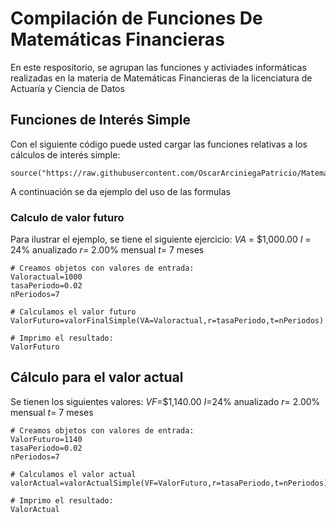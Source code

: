 # Compilación de Funciones De Matemáticas Financieras
En este respositorio, se agrupan las funciones y activiades informáticas realizadas en la materia de Matemáticas Financieras de la licenciatura de Actuaría y Ciencia de Datos

## Funciones de Interés Simple
Con el siguiente código puede usted cargar las funciones relativas a los cálculos de interés simple:

```{r}
source("https://raw.githubusercontent.com/OscarArciniegaPatricio/MatematicasFinancieras/refs/heads/main/FormualasInteresSimple.R")
```

A continuación se da ejemplo del uso de las formulas
### Calculo de valor futuro
Para ilustrar el ejemplo, se tiene el siguiente ejercicio:
$VA$ = $1,000.00
$I$ = 24% anualizado
$r$= 2.00% mensual
$t$= 7 meses

```{r}
# Creamos objetos con valores de entrada:
Valoractual=1000
tasaPeriodo=0.02
nPeriodos=7

# Calculamos el valor futuro
ValorFuturo=valorFinalSimple(VA=Valoractual,r=tasaPeriodo,t=nPeriodos)

# Imprimo el resultado:
ValorFuturo
```
## Cálculo para el valor actual
Se tienen los siguientes valores:
$VF$=$1,140.00
$I$=24% anualizado
$r$= 2.00% mensual
$t$= 7 meses

```{r}
# Creamos objetos con valores de entrada:
ValorFuturo=1140
tasaPeriodo=0.02
nPeriodos=7

# Calculamos el valor actual
valorActual=valorActualSimple(VF=ValorFuturo,r=tasaPeriodo,t=nPeriodos)

# Imprimo el resultado:
ValorActual
```
